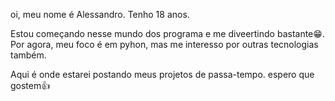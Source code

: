 oi, meu nome é Alessandro. Tenho 18 anos.

Estou começando nesse mundo dos programa e me diveertindo bastante😁.
Por agora, meu foco é em pyhon, mas me interesso por outras tecnologias também.

Aqui é onde estarei postando meus projetos de passa-tempo.
espero que gostem👍
